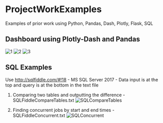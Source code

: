 # ProjectWorkExamples
Examples of prior work using Python, Pandas, Dash, Plotly, Flask, SQL

## Dashboard using Plotly-Dash and Pandas
![1](https://user-images.githubusercontent.com/49729977/111678075-1b459800-87dd-11eb-9be1-7ba600e7cbc7.png)
![2](https://user-images.githubusercontent.com/49729977/111678080-1d0f5b80-87dd-11eb-8792-e2a0bda50381.png)
![3](https://user-images.githubusercontent.com/49729977/111678085-1e408880-87dd-11eb-8399-87d2f92fa28a.png)






## SQL Examples 
Use http://sqlfiddle.com/#!18 - MS SQL Server 2017 - Data input is at the top and query is at the bottom in the text file

1. Comparing two tables and outputting the difference - SQLFiddleCompareTables.txt
![SQLCompareTables](https://user-images.githubusercontent.com/49729977/116509885-e109f480-a878-11eb-958d-da96d4d08a1c.png)

2. Finding concurrent jobs by start and end times - SQLFiddleConcurrent.txt
![SQLConcurrent](https://user-images.githubusercontent.com/49729977/116509903-ebc48980-a878-11eb-8e09-18f38ce583c0.png)

